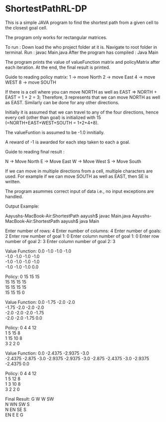 # ShortestPathRL-DP


This is a simple JAVA program to find the shortest path from a given cell to the closest goal cell. 

The program only works for rectangular matrices. 


To run : Down load the who project folder at it is. Navigate to root folder in terminal. Run : javac Main.java
After the program has compiled : Java Main

The program prints the value of valueFunction matrix and policyMatrix after each iteration. At the end, the final result is printed.

Guide to reading policy matrix:
1 -> move North
2 -> move East
4 -> move WEST
8 -> move SOUTH

If there is a cell where you can move NORTH as well as EAST
 => NORTH + EAST = 1 + 2 = 3; Therefore, 3 represents that we can move NORTH as well as EAST.
 Similarly can be done for any other directions.

Initially it is assumed that we can travel to any of the four directions, hence every cell (other than goal) is initialized with 15 (=NORTH+EAST+WEST+SOUTH = 1+2+4+8).

The valueFuntion is assumed to be -1.0 innitially. 

A reward of -1 is awarded for each step taken to each a goal.

Guide to reading final result : 

N -> Move North
E -> Move East
W -> Move West
S -> Move South

If we can move in multiple directions from a cell, multiple characters are used. 
For example if we can move SOUTH as well as EAST, then SE is written.

The program asummes correct input of data i.e., no input exceptions are handled.

Output Example:

Aayushs-MacBook-Air:ShortestPath aayush$ javac Main.java 
Aayushs-MacBook-Air:ShortestPath aayush$ java Main

Enter number of rows: 4
Enter number of columns: 4
Enter number of goals: 2
Enter row number of goal 1: 0
Enter column number of goal 1: 0
Enter row number of goal 2: 3
Enter column number of goal 2: 3



Value Function: 
0.0	-1.0	-1.0	-1.0	
-1.0	-1.0	-1.0	-1.0	
-1.0	-1.0	-1.0	-1.0	
-1.0	-1.0	-1.0	0.0	

Policy: 
0	15	15	15	
15	15	15	15	
15	15	15	15	
15	15	15	0	


Value Function: 
0.0	-1.75	-2.0	-2.0	
-1.75	-2.0	-2.0	-2.0	
-2.0	-2.0	-2.0	-1.75	
-2.0	-2.0	-1.75	0.0	

Policy: 
0	4	4	12	
1	5	15	8	
1	15	10	8	
3	2	2	0	


Value Function: 
0.0	-2.4375	-2.9375	-3.0	
-2.4375	-2.875	-3.0	-2.9375	
-2.9375	-3.0	-2.875	-2.4375	
-3.0	-2.9375	-2.4375	0.0	

Policy: 
0	4	4	12	
1	5	12	8	
1	3	10	8	
3	2	2	0	

Final Result: 
G	  W	  W	  SW	
N	  WN	SW	S	
N	  EN	SE	S	
EN	E	  E 	G	





